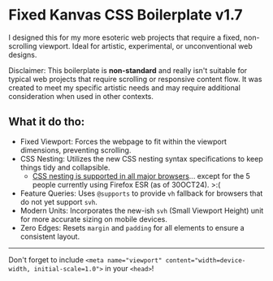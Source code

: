 # Fixed Kanvas CSS Boilerplate v1.7

I designed this for my more esoteric web projects that require a fixed, non-scrolling viewport. Ideal for artistic, experimental, or unconventional web designs.

Disclaimer: This boilerplate is **non-standard** and really isn't suitable for typical web projects that require scrolling or responsive content flow. It was created to meet my specific artistic needs and may require additional consideration when used in other contexts.

## What it do tho:

- Fixed Viewport: Forces the webpage to fit within the viewport dimensions, preventing scrolling.
- CSS Nesting: Utilizes the new CSS nesting syntax specifications to keep things tidy and collapsible.
  - [CSS nesting is supported in all major browsers](https://caniuse.com/?search=nesting)... except for the 5 people currently using Firefox ESR (as of 30OCT24). >:(
- Feature Queries: Uses `@supports` to provide `vh` fallback for browsers that do not yet support `svh`.
- Modern Units: Incorporates the new-ish `svh` (Small Viewport Height) unit for more accurate sizing on mobile devices.
- Zero Edges: Resets `margin` and `padding` for all elements to ensure a consistent layout.

---
Don't forget to include `<meta name="viewport" content="width=device-width, initial-scale=1.0">` in your `<head>`!
